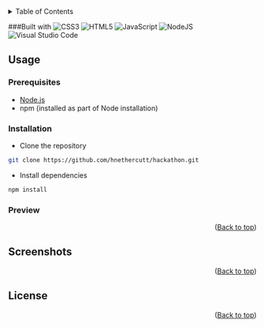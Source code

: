 <a id="readme"></a>

<!--LOGO-->
<!--Insert div for logo here-->

<!--TABLE OF CONTENTS-->
<details>
  <summary>Table of Contents</summary>
  <ol>
    <!--Add li, created ul for nested links-->
  </ol>
</details>

<!--ABOUT-->

###Built with
![CSS3](https://img.shields.io/badge/css3-%231572B6.svg?style=for-the-badge&logo=css3&logoColor=white)
![HTML5](https://img.shields.io/badge/html5-%23E34F26.svg?style=for-the-badge&logo=html5&logoColor=white)
![JavaScript](https://img.shields.io/badge/javascript-%23323330.svg?style=for-the-badge&logo=javascript&logoColor=%23F7DF1E)
![NodeJS](https://img.shields.io/badge/node.js-6DA55F?style=for-the-badge&logo=node.js&logoColor=white)
![Visual Studio Code](https://img.shields.io/badge/Visual%20Studio%20Code-0078d7.svg?style=for-the-badge&logo=visual-studio-code&logoColor=white)

<!--USAGE AND INSTALLATION-->
## Usage

### Prerequisites

- [Node.js](https://nodejs.org/en)
- npm (installed as part of Node installation)

### Installation

<!--Insert numbered steps here-->
<!--Must be included somewhere:-->
- Clone the repository

```sh
git clone https://github.com/hnethercutt/hackathon.git
```

- Install dependencies

```sh
npm install
```
### Preview
<!--Insert instructions for starting development server with hot-reload enabled-->

<p align="right">(<a href="#readme">Back to top</a>)</p>

<!--USAGE EXAMPLES/SCREENSHOTS-->
## Screenshots

<p align="right">(<a href="#readme">Back to top</a>)</p>

<!--LICENSE-->
## License
<!--Add license info if we implement it-->

<p align="right">(<a href="#readme">Back to top</a>)</p>
